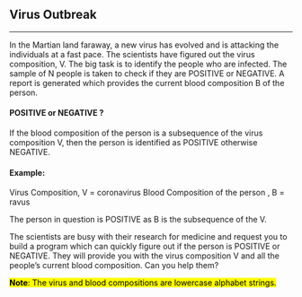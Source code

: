 ## Virus Outbreak
***
In the Martian land faraway, a new virus has evolved and is attacking the individuals at a fast pace. The scientists have figured out the virus composition, V. The big task is to identify the people who are infected. The sample of N people is taken to check if they are POSITIVE or NEGATIVE. A report is generated which provides the current blood composition B of the person. 

#### POSITIVE or NEGATIVE ?

If the blood composition of the person is a subsequence of the virus composition V, then the person is identified as POSITIVE otherwise NEGATIVE.

#### Example:

Virus Composition, V = coronavirus
Blood Composition of the person , B = ravus

The person in question is POSITIVE as B is the subsequence of the V. 

The scientists are busy with their research for medicine and request you to build a program which can quickly figure out if the person is POSITIVE or NEGATIVE. They will provide you with the virus composition V and all the people’s current blood composition. Can you help them?

<mark><b>Note</b>: The virus and blood compositions are lowercase alphabet strings.</mark>
